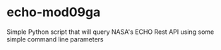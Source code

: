 echo-mod09ga
============

Simple Python script that will query NASA's ECHO Rest API using some simple command line parameters
